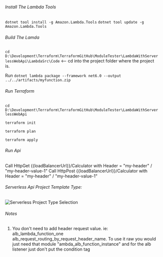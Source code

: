 ###### Install The Lambda Tools
```dotnet tool install -g Amazon.Lambda.Tools```
```dotnet tool update -g Amazon.Lambda.Tools```

###### Build The Lamda
```cd D:\Development\Terraform\TerraformGitHub\ModuleTester\LambdaWithServerlessWebApi\LambdaSrc\Code``` <-- cd into the project folder where the project is. 

Run
```dotnet lambda package --framework net6.0 --output ../../artifacts/myfunction.zip```

###### Run Terraform
```cd D:\Development\Terraform\TerraformGitHub\ModuleTester\LambdaWithServerlessWebApi```

```terraform init```

```terraform plan```

```terraform apply```

###### Run Api
Call HttpGet {{loadBalancerUrl}}/Calculator with Header = "my-header" / "my-header-value-1"
Call HttpPost {{loadBalancerUrl}}/Calculator with Header = "my-header" / "my-header-value-1"

###### Serverless Api Project Template Type:

![Serverless Project Type Selection](https://github.com/dibiancoj/IAC/blob/main/DocumentationResources/ServerlessTemplateTypeVS.png)

###### Notes
1. You don't need to add header request value. ie: alb_lambda_function_one alb_request_routing_by_request_header_name. To use it raw you would just need that module
"ambda_alb_function_instance" and for the alb listener just don't put the condition tag
